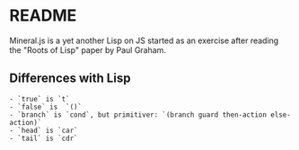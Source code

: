 # README

Mineral.js is a yet another Lisp on JS started as an exercise after reading the "Roots of Lisp" paper by Paul Graham.

## Differences with Lisp

	- `true` is `t`
	- `false` is  `()`
	- `branch` is `cond`, but primitiver: `(branch guard then-action else-action)`
	- `head` is `car`
	- `tail` is `cdr`